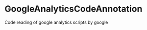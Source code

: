GoogleAnalyticsCodeAnnotation
=============================

Code reading of google analytics scripts by google
